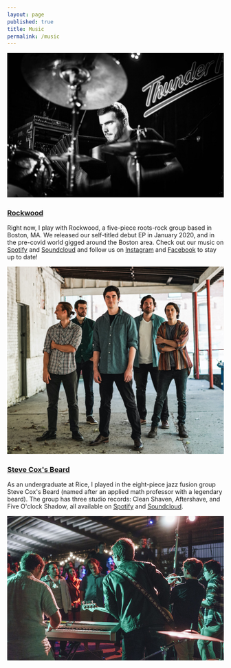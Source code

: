 ```yaml
---
layout: page
published: true
title: Music
permalink: /music
---
```


![drums1](/images/drums1.jpg)

### [Rockwood](https://www.rockwoodtheband.com)
Right now, I play with Rockwood, a five-piece roots-rock group based in Boston, MA. We released our self-titled debut EP in January 2020, and in the pre-covid world gigged around the Boston area. Check out our music on [Spotify](https://www.spotify.com/rockwoodtheband/) and [Soundcloud](https://www.soundcloud.com/rockwoodtheband/) and follow us on [Instagram](https://www.instagram.com/rockwoodtheband/) and [Facebook](https://www.facebook.com/rockwoodtheband/) to stay up to date!

![rockwood](/images/rw1.jpg)

### [Steve Cox's Beard](https://soundcloud.com/stevecoxsbeard)
As an undergraduate at Rice, I played in the eight-piece jazz fusion group Steve Cox's Beard (named after an applied math professor with a legendary beard). The group has three studio records: Clean Shaven, Aftershave, and Five O'clock Shadow, all available on [Spotify](https://www.spotify.com/stevecoxsbeard/) and  [Soundcloud](https://www.soundcloud.com/stevecoxsbeard/).

![scb](/images/scb1.jpg)

